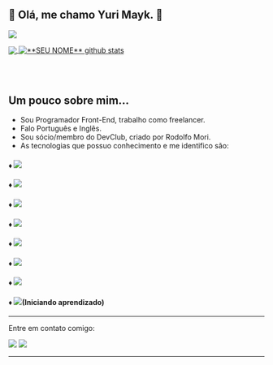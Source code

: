 ## &#x1F9D0;	Olá, me chamo Yuri Mayk. &#x1F44B;

<a href="https://www.linkedin.com/in/yurimayk/"><img src="https://img.shields.io/static/v1?label=Overview&message=YuriMayk&color=f8efd4&style=for-the-badge&logo=GitHub">
<!-- <img align='right' src="https://github-readme-stats.vercel.app/api?username=YuriMayk&show_icons=true&title_color=783c00&text_color=af552e&icon_color=783c00&bg_color=f8efd4&cache_seconds=2300"> 
</a> -->
<a href="https://github.com/Gurupreet">
  <img align="center" src="https://github-readme-stats.vercel.app/api/top-langs/?username=YuriMayk&theme=default&hide_langs_below=1" />
</a>

<a href="https://github.com/Gurupreet">
 <img align="center" src="https://github-readme-stats.vercel.app/api?username=YuriMayk&show_icons=true&theme=default&line_height=27" alt="**SEU NOME** github stats"/>
</a>

<div>
  <p>
</br>
</br>

## Um pouco sobre mim...
 - Sou Programador Front-End, trabalho como freelancer.
 - Falo Português e Inglês.
 - Sou sócio/membro do DevClub, criado por Rodolfo Mori.
 - As tecnologias que possuo conhecimento e me identifico são:
</p>

#### ♦ <img src="https://img.shields.io/badge/HTML5-E34F26?style=for-the-badge&logo=html5&logoColor=white"/>
#### ♦ <img src="https://img.shields.io/badge/CSS3-1572B6?style=for-the-badge&logo=css3&logoColor=white"/>
#### ♦ <img src="https://img.shields.io/badge/JavaScript-323330?style=for-the-badge&logo=javascript&logoColor=F7DF1E"/>
#### ♦ <img src="https://img.shields.io/badge/GIT-E44C30?style=for-the-badge&logo=git&logoColor=white"/>
#### ♦ <img src="https://img.shields.io/badge/GitHub-100000?style=for-the-badge&logo=github&logoColor=white"/>
#### ♦ <img src="https://img.shields.io/badge/Visual_Studio_Code-0078D4?style=for-the-badge&logo=visual%20studio%20code&logoColor=white"/>
#### ♦ <img src="https://img.shields.io/badge/Node.js-43853D?style=for-the-badge&logo=node.js&logoColor=white"/>
#### ♦ <img src="https://img.shields.io/badge/React-20232A?style=for-the-badge&logo=react&logoColor=61DAFB"/>(Iniciando aprendizado)

<hr>
</div>

<p align="left">Entre em contato comigo: </p>
  <a href="mailto:yuri.mayk@gmail.com" alt="Gmail">
  <img src="https://img.shields.io/badge/-Gmail-FF0000?style=flat-square&labelColor=FF0000&logo=gmail&logoColor=white&link=LINK-DO-SEU-EMAIL" /></a>

  <a href="https://www.linkedin.com/in/yurimayk/" alt="Linkedin">
  <img src="https://img.shields.io/badge/-Linkedin-0e76a8?style=flat-square&logo=Linkedin&logoColor=white&link=LINK-DO-SEU-LINKEDIN" /></a>


<hr>

